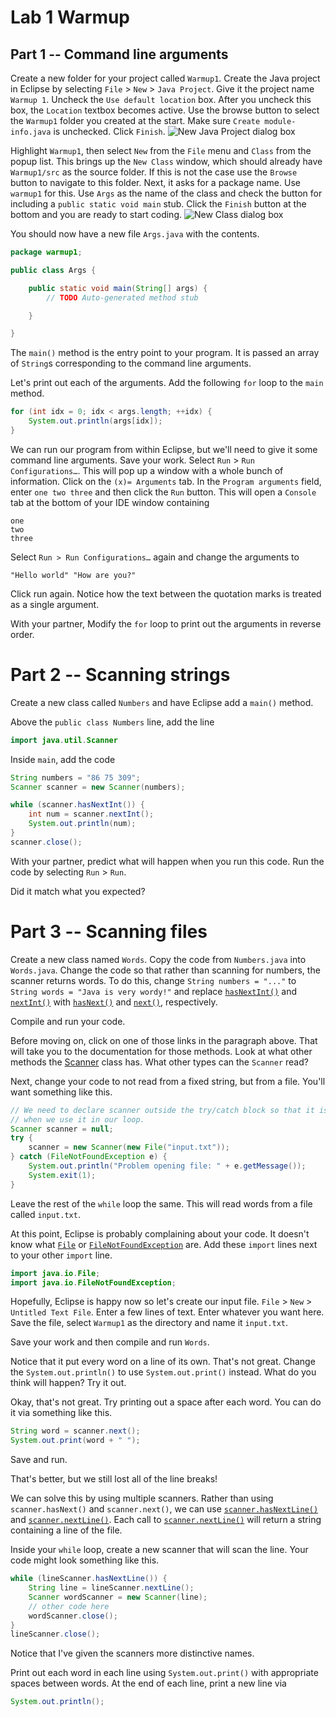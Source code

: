 # Lab 1 Warmup
## Part 1 -- Command line arguments

Create a new folder for your project called `Warmup1`.  Create the Java project
in Eclipse by selecting `File` > `New` > `Java Project`. Give it the project
name `Warmup 1`.  Uncheck the `Use default location` box. After you uncheck
this box, the `Location` textbox becomes active. Use the browse button to
select the `Warmup1` folder you created at the start. Make sure `Create
module-info.java` is unchecked. Click `Finish`. ![New Java Project dialog
box](newproject.png "New Java Project")

Highlight `Warmup1`, then select `New` from the `File` menu and `Class` from
the popup list. This brings up the `New Class` window, which should already
have `Warmup1/src` as the source folder. If this is not the case use the
`Browse` button to navigate to this folder. Next, it asks for a package name.
Use `warmup1` for this.  Use `Args` as the name of the class and check the
button for including a `public static void main` stub. Click the `Finish`
button at the bottom and you are ready to start coding. ![New Class dialog
box](newclass.png "New Class")

You should now have a new file `Args.java` with the contents.
```java
package warmup1;

public class Args {

    public static void main(String[] args) {
        // TODO Auto-generated method stub

    }

}
```
The `main()` method is the entry point to your program. It is passed an array of
`String`s corresponding to the command line arguments.

Let's print out each of the arguments. Add the following `for` loop to the `main` method.
```java
for (int idx = 0; idx < args.length; ++idx) {
    System.out.println(args[idx]);
}
```

We can run our program from within Eclipse, but we'll need to give it some
command line arguments. Save your work. Select `Run` > `Run Configurations…`.
This will pop up a window with a whole bunch of information. Click on the
`(x)= Arguments` tab. In the `Program arguments` field, enter `one two three`
and then click the `Run` button. This will open a `Console` tab at the bottom
of your IDE window containing
```
one
two
three
```

Select `Run > Run Configurations…` again and change the arguments to
```
"Hello world" "How are you?"
```
Click run again. Notice how the text between the quotation marks is treated as a single argument.

With your partner, Modify the `for` loop to print out the arguments in reverse order.

# Part 2 -- Scanning strings
Create a new class called `Numbers` and have Eclipse add a `main()` method.

Above the `public class Numbers` line, add the line
```java
import java.util.Scanner
```

Inside `main`, add the code
```java
String numbers = "86 75 309";
Scanner scanner = new Scanner(numbers);

while (scanner.hasNextInt()) {
    int num = scanner.nextInt();
    System.out.println(num);
}
scanner.close();
```

With your partner, predict what will happen when you run this code. Run the
code by selecting `Run` > `Run`.

Did it match what you expected?

# Part 3 -- Scanning files

Create a new class named `Words`. Copy the code from `Numbers.java` into
`Words.java`. Change the code so that rather than scanning for numbers, the
scanner returns words. To do this, change `String numbers = "..."` to `String
words = "Java is very wordy!"` and replace
[`hasNextInt()`](https://docs.oracle.com/javase/10/docs/api/java/util/Scanner.html#hasNextInt())
and
[`nextInt()`](https://docs.oracle.com/javase/10/docs/api/java/util/Scanner.html#nextInt())
with
[`hasNext()`](https://docs.oracle.com/javase/10/docs/api/java/util/Scanner.html#hasNext())
and
[`next()`](https://docs.oracle.com/javase/10/docs/api/java/util/Scanner.html#next()),
respectively.

Compile and run your code.

Before moving on, click on one of those links in the paragraph above. That
will take you to the documentation for those methods. Look at what other
methods the
[Scanner](https://docs.oracle.com/javase/10/docs/api/java/util/Scanner.html)
class has. What other types can the `Scanner` read?

Next, change your code to not read from a fixed string, but from a file.
You'll want something like this.
```java
// We need to declare scanner outside the try/catch block so that it is in scope
// when we use it in our loop.
Scanner scanner = null;
try {
    scanner = new Scanner(new File("input.txt")); 
} catch (FileNotFoundException e) {
    System.out.println("Problem opening file: " + e.getMessage());
    System.exit(1);
}
```

Leave the rest of the `while` loop the same. This will read words from a file
called `input.txt`.

At this point, Eclipse is probably complaining about your code. It doesn't
know what
[`File`](https://docs.oracle.com/javase/10/docs/api/java/io/File.html) or
[`FileNotFoundException`](https://docs.oracle.com/javase/10/docs/api/java/io/FileNotFoundException.html)
are. Add these `import` lines next to your other `import` line.
```java
import java.io.File;
import java.io.FileNotFoundException;
```

Hopefully, Eclipse is happy now so let's create our input file. `File` > `New` >
`Untitled Text File`. Enter a few lines of text. Enter whatever you want here.
Save the file, select `Warmup1` as the directory and name it `input.txt`.

Save your work and then compile and run `Words`.

Notice that it put every word on a line of its own. That's not great. Change
the `System.out.println()` to use `System.out.print()` instead. What do you
think will happen? Try it out.

Okay, that's not great. Try printing out a space after each word. You can do
it via something like this.
```java
String word = scanner.next();
System.out.print(word + " ");
```

Save and run.

That's better, but we still lost all of the line breaks!

We can solve this by using multiple scanners. Rather than using
`scanner.hasNext()` and `scanner.next()`, we can use
[`scanner.hasNextLine()`](https://docs.oracle.com/javase/10/docs/api/java/util/Scanner.html#hasNextLine())
and
[`scanner.nextLine()`](https://docs.oracle.com/javase/10/docs/api/java/util/Scanner.html#nextLine()).
Each call to
[`scanner.nextLine()`](https://docs.oracle.com/javase/10/docs/api/java/util/Scanner.html#next())
will return a string containing a line of the file.

Inside your `while` loop, create a new scanner that will scan the line. Your
code might look something like this.
```java
while (lineScanner.hasNextLine()) {
    String line = lineScanner.nextLine();
    Scanner wordScanner = new Scanner(line);
    // other code here
    wordScanner.close();
}
lineScanner.close();
```
Notice that I've given the scanners more distinctive names.

Print out each word in each line using `System.out.print()` with appropriate
spaces between words. At the end of each line, print a new line via
```java
System.out.println();
```
